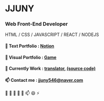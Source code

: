 # JJUNY

### Web Front-End Developer
HTML / CSS / JAVASCRIPT / REACT / NODEJS 

#### 💬 Text Portfolio : [Notion](https://www.notion.so/JJUNY-7b6d60cb92474cf68c5880f78b04b494)
 
#### 💬 Visual Portfolio : [Game](http://jjuny.herokuapp.com/)

#### 🌱 Currently Work : [translator](https://jjuny-translator.herokuapp.com/),   [(source code)](https://github.com/jjunyjjuny/translator) 

#### 📫 Contact me : jjuny546@naver.com



 🔭 🌱 👯 🤔 💬 📫 😄 ⚡ 

